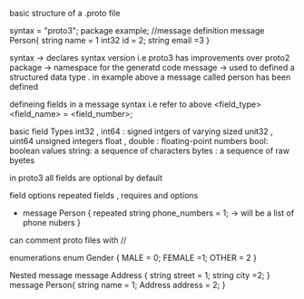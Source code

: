 
basic structure of a .proto file

syntax = "proto3";
package example;
//message definition
message Person{
    string name = 1
    int32 id = 2;
    string email =3
}

syntax -> declares syntax version i.e proto3 has improvements over proto2
package -> namespace for the generatd code 
message -> used to defined a structured data type . in example above a message called person has been defined

defineing fields in a message syntax i.e refer to above
<field_type> <field_name> = <field_number>;

basic field Types
int32 , int64 : signed intgers of varying sized
unit32 , uint64 unsigned integers
float , double : floating-point numbers
bool: boolean values
string: a sequence of characters
bytes : a sequence of raw byetes 

in proto3 all fields are optional by default 

field options repeated fields , requires and options
 - message Person {
    repeated string phone_numbers = 1;  -> will be a list of phone nubers
 }

 can comment proto files with //

 enumerations
 enum Gender {
    MALE = 0;
    FEMALE =1;
    OTHER = 2
 }

 Nested message
 message Address {
    string street = 1;
    string city =2;
 }
 message Person{
    string name = 1;
    Address address = 2;
 }